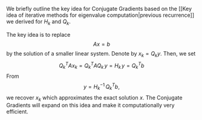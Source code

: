 We briefly outline the key idea for Conjugate Gradients based on the [[Key idea of iterative methods for eigenvalue computation|previous recurrence]] we derived for $H_k$ and $Q_k$.

The key idea is to replace
$$
Ax = b
$$
by the solution of a smaller linear system. Denote by $x_k = Q_k y.$ Then, we set
$$
Q_k^T A x_k = Q_k^T A Q_k \, y = H_k \, y = Q_k^T b
$$
From 
$$
y = H_k^{-1} \, Q_k^T b,
$$
we recover $x_k$ which approximates the exact solution $x$. The Conjugate Gradients will expand on this idea and make it computationally very efficient.